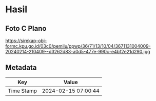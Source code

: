 # Hasil

## Foto C Plano

https://sirekap-obj-formc.kpu.go.id/03c0/pemilu/ppwp/36/71/13/10/04/3671131004009-20240214-210409--d3262d83-a0d5-477e-990c-e4bf2e21d290.jpg


## Metadata

| Key        | Value               |
| ---------- | ------------------- |
| Time Stamp | 2024-02-15 07:00:44 |



